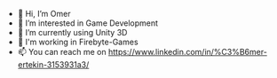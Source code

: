 - 👋 Hi, I’m Omer
- 👀 I’m interested in Game Development
- 🌱 I’m currently using Unity 3D
- :department_store: I'm working in Firebyte-Games
- 📫 You can reach me on https://www.linkedin.com/in/%C3%B6mer-ertekin-3153931a3/

<!---
OmerErtekin-Firebyte/OmerErtekin-Firebyte is a ✨ special ✨ repository because its `README.md` (this file) appears on your GitHub profile.
You can click the Preview link to take a look at your changes.
--->
